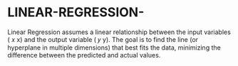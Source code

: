 # LINEAR-REGRESSION-
Linear Regression assumes a linear relationship between the input variables ( 𝑥 x) and the output variable ( 𝑦 y). The goal is to find the line (or hyperplane in multiple dimensions) that best fits the data, minimizing the difference between the predicted and actual values.
